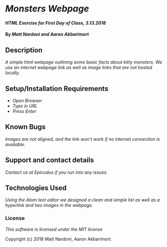 # _Monsters Webpage_

#### _HTML Exercise for First Day of Class, 3.13.2018_

#### By _**Matt Nardoni and Aaron Akbarimort**_

## Description

_A simple html webpage outlining some basic facts about kitty monsters. We use an internet webpage link as well as image links that are not hosted locally._

## Setup/Installation Requirements

* _Open Browser_
* _Type in URL_
* _Press Enter_


## Known Bugs

_Images are not aligned, and the link won't work if no internet connection is available._

## Support and contact details

_Contact us at Epicodus if you run into any issues._

## Technologies Used

_Using the Atom text editor we designed a clean and simple list as well as a hyperlink and two images in the webpage._

### License

_This software is licensed under the MIT license_

Copyright (c) 2018 Matt Nardoni, Aaron Akbarimort.

